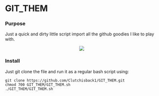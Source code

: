 # GIT_THEM

### Purpose

Just a quick and dirty little script import all the github goodies I like to play with.

<center><img src="https://static.comicvine.com/uploads/scale_medium/2/20634/391291-188175-knuckles.jpg"></center>

### Install

Just git clone the file and run it as a regular bash script using: 
    
    git clone https://github.com/Clutchisback1/GIT_THEM.git
    chmod 700 GIT_THEM/GIT_THEM.sh
    ./GIT_THEM/GIT_THEM.sh

